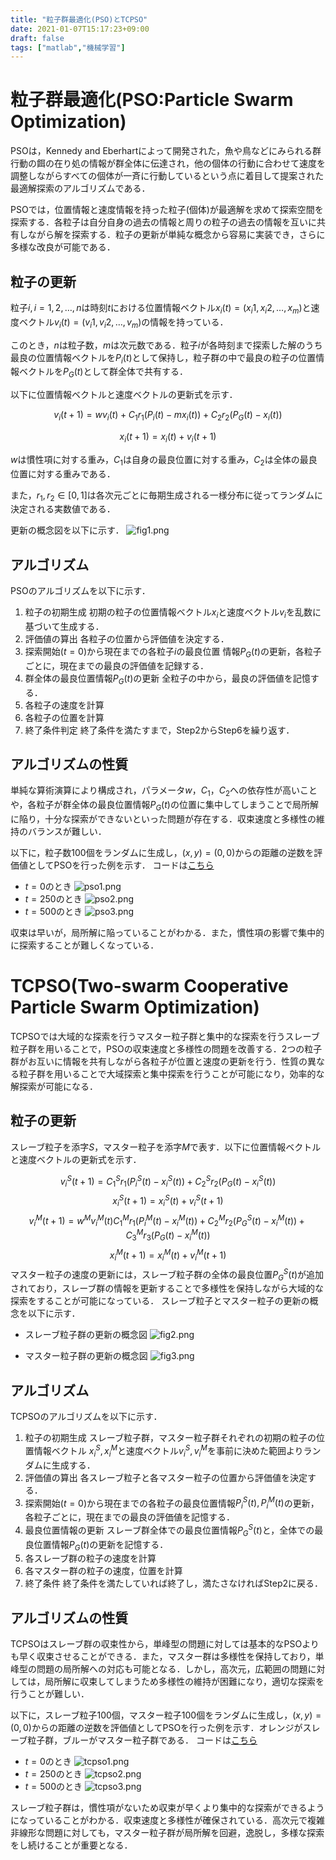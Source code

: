 ```yaml
---
title: "粒子群最適化(PSO)とTCPSO"
date: 2021-01-07T15:17:23+09:00
draft: false
tags: ["matlab","機械学習"] 
---
```

<!--more-->

# 粒子群最適化(PSO:Particle Swarm Optimization)
PSOは，Kennedy and Eberhartによって開発された，魚や鳥などにみられる群行動の餌の在り処の情報が群全体に伝達され，他の個体の行動に合わせて速度を調整しながらすべての個体が一斉に行動しているという点に着目して提案された最適解探索のアルゴリズムである．

PSOでは，位置情報と速度情報を持った粒子(個体)が最適解を求めて探索空間を探索する．各粒子は自分自身の過去の情報と周りの粒子の過去の情報を互いに共有しながら解を探索する．粒子の更新が単純な概念から容易に実装でき，さらに多様な改良が可能である．

## 粒子の更新
粒子$i,i=1,2,…,n$は時刻$t$における位置情報ベクトル$x_i(t)=(x_i1,x_i2,…,x_m)$と速度ベクトル$v_i (t)=(v_i1,v_i2,…,v_m)$の情報を持っている．

このとき，$n$は粒子数，$m$は次元数である．粒子$i$が各時刻まで探索した解のうち最良の位置情報ベクトルを$P_i(t)$として保持し，粒子群の中で最良の粒子の位置情報ベクトルを$P_G(t)$として群全体で共有する．

以下に位置情報ベクトルと速度ベクトルの更新式を示す．

$$
v_i(t+1)=w{v}_i(t)+C_1r_1(P_i(t)-m{x}_i(t))+C_2r_2(P_G(t)-x_i(t))
$$

$$
x_i(t+1)=x_i(t)+{v}_i(t+1)
$$

$w$は慣性項に対する重み，$C_1$は自身の最良位置に対する重み，$C_2$は全体の最良位置に対する重みである．

また，$r_1,r_2∈[0,1]$は各次元ごとに毎期生成される一様分布に従ってランダムに決定される実数値である．

更新の概念図を以下に示す．
![fig1.png](.././fig1.png)

## アルゴリズム
PSOのアルゴリズムを以下に示す．

1. 粒子の初期生成
   初期の粒子の位置情報ベクトル$x_i$と速度ベクトル$v_i$を乱数に基づいて生成する．
2. 評価値の算出
   各粒子の位置から評価値を決定する．
3. 探索開始($t=0$)から現在までの各粒子$i$の最良位置
情報$P_G (t)$の更新，各粒子ごとに，現在までの最良の評価値を記録する．
4. 群全体の最良位置情報$P_G (t)$の更新
   全粒子の中から，最良の評価値を記憶する．
5. 各粒子の速度を計算
6. 各粒子の位置を計算
7. 終了条件判定
   終了条件を満たすまで，Step2からStep6を繰り返す．

## アルゴリズムの性質
単純な算術演算により構成され，パラメータ$w，C_1，C_2$への依存性が高いことや，各粒子が群全体の最良位置情報$P_G (t)$の位置に集中してしまうことで局所解に陥り，十分な探索ができないといった問題が存在する．収束速度と多様性の維持のバランスが難しい．

以下に，粒子数100個をランダムに生成し，$(x,y)=(0,0)$からの距離の逆数を評価値としてPSOを行った例を示す．
コードは[こちら](https://github.com/yuhi-sa/func_PSO)

- $t=0$のとき
![pso1.png](.././fig2.png)
- $t=250$のとき
![pso2.png](.././fig3.png)
- $t=500$のとき
![pso3.png](.././fig4.png)

収束は早いが，局所解に陥っていることがわかる．また，慣性項の影響で集中的に探索することが難しくなっている．

# TCPSO(Two-swarm Cooperative Particle Swarm Optimization)
TCPSOでは大域的な探索を行うマスター粒子群と集中的な探索を行うスレーブ粒子群を用いることで，PSOの収束速度と多様性の問題を改善する．2つの粒子群がお互いに情報を共有しながら各粒子が位置と速度の更新を行う．性質の異なる粒子群を用いることで大域探索と集中探索を行うことが可能になり，効率的な解探索が可能になる．

## 粒子の更新
スレーブ粒子を添字$S$，マスター粒子を添字$M$で表す．以下に位置情報ベクトルと速度ベクトルの更新式を示す．

$$
v_i^S(t+1)=C_1^Sr_1(P_i^S(t)-x_i^S(t))+C_2^Sr_2(P_G(t)-x_i^S(t))
$$
$$
x_i^S(t+1)=x_i^S(t)+v_i^S(t+1)
$$
$$
v_i^M(t+1)=w^Mv_i^M(t)C_1^Mr_1(P_i^M(t)-x_i^M(t))
+C_2^Mr_2(P_G^S(t)-x_i^M(t))+C_3^Mr_3(P_G(t)-x_i^M(t))
$$
$$
x_i^M(t+1)=x_i^M(t)+v_i^M(t+1)
$$
マスター粒子の速度の更新には，スレーブ粒子群の全体の最良位置$P_G^S (t)$が追加されており，スレーブ群の情報を更新することで多様性を保持しながら大域的な探索をすることが可能になっている．
スレーブ粒子とマスター粒子の更新の概念を以下に示す．
- スレーブ粒子群の更新の概念図
![fig2.png](.././fig5.png)

- マスター粒子群の更新の概念図
![fig3.png](.././fig6.png)


## アルゴリズム
TCPSOのアルゴリズムを以下に示す．
1. 粒子の初期生成
   スレーブ粒子群，マスター粒子群それぞれの初期の粒子の位置情報ベクトル $x_i^S,x_i^M$と速度ベクトル$v_i^S,v_i^M$を事前に決めた範囲よりランダムに生成する．
2. 評価値の算出
   各スレーブ粒子と各マスター粒子の位置から評価値を決定する．
3. 探索開始($t=0$)から現在までの各粒子の最良位置情報$P_i^S(t),P_i^M (t)$の更新，各粒子ごとに，現在までの最良の評価値を記憶する．
4. 最良位置情報の更新
   スレーブ群全体での最良位置情報$P_G^S (t)$と，全体での最良位置情報$P_G (t)$の更新を記憶する．
5. 各スレーブ群の粒子の速度を計算
6. 各マスター群の粒子の速度，位置を計算
7. 終了条件
   終了条件を満たしていれば終了し，満たさなければStep2に戻る．

## アルゴリズムの性質
TCPSOはスレーブ群の収束性から，単峰型の問題に対しては基本的なPSOよりも早く収束させることができる．また，マスター群は多様性を保持しており，単峰型の問題の局所解への対応も可能となる．しかし，高次元，広範囲の問題に対しては，局所解に収束してしまうため多様性の維持が困難になり，適切な探索を行うことが難しい．

以下に，スレーブ粒子100個，マスター粒子100個をランダムに生成し，$(x,y)=(0,0)$からの距離の逆数を評価値としてPSOを行った例を示す．オレンジがスレーブ粒子群，ブルーがマスター粒子群である．
コードは[こちら](https://github.com/yuhi-sa/func_PSO)

- $t=0$のとき
![tcpso1.png](.././fig7.png)
- $t=250$のとき
![tcpso2.png](.././fig8.png)
- $t=500$のとき
![tcpso3.png](.././fig9.png)

スレーブ粒子群は，慣性項がないため収束が早くより集中的な探索ができるようになっていることがわかる．収束速度と多様性が確保されている．高次元で複雑非線形な問題に対しても，マスター粒子群が局所解を回避，逸脱し，多様な探索をし続けることが重要となる．
